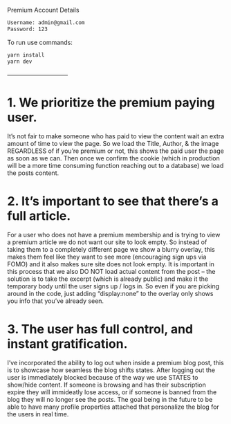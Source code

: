 Premium Account Details
```bash
Username: admin@gmail.com
Password: 123
```

To run use commands:
```bash
yarn install
yarn dev
```
——————————

# 1. We prioritize the premium paying user. 

It’s not fair to make someone who has paid to view the content wait an extra amount of time to view the page. So we load the Title, Author, & the image REGARDLESS of if you’re premium or not, this shows the paid user the page as soon as we can. Then once we confirm the cookie (which in production will be a more time consuming function reaching out to a database) we load the posts content.


# 2. It’s important to see that there’s a full article.

For a user who does not have a premium membership and is trying to view a premium article we do not want our site to look empty. So instead of taking them to a completely different page we show a blurry overlay, this makes them feel like they want to see more (encouraging sign ups via FOMO) and it also makes sure site does not look empty. It is important in this process that we also DO NOT load actual content from the post – the solution is to take the excerpt (which is already public) and make it the temporary body until the user signs up / logs in. So even if you are picking around in the code, just adding “display:none” to the overlay only shows you info that you’ve already seen.


# 3. The user has full control, and instant gratification.

I’ve incorporated the ability to log out when inside a premium blog post, this is to showcase how seamless the blog shifts states. After logging out the user is immediately blocked because of the way we use STATES to show/hide content. If someone is browsing and has their subscription expire they will immideatly lose access, or if someone is banned from the blog they will no longer see the posts. The goal being in the future to be able to have many profile properties attached that personalize the blog for the users in real time.

